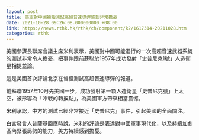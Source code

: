 ```yaml
---
layout: post
title: 美軍對中國被指測試高超音速導彈感到非常擔憂
date: 2021-10-28 09:26:08.000000000 +08:00
link: https://news.rthk.hk/rthk/ch/component/k2/1617314-20211028.htm
categories: rthk
---
```


美國參謀長聯席會議主席米利表示，美國對中國可能進行的一次高超音速武器系統的測試非常令人擔憂，把事件跟前蘇聯於1957年成功發射「史普尼克1號」人造衛星相提並論。

這是美國首次評論北京在曾經測試高超音速導彈的報道。

前蘇聯1957年10月先美國一步，成功發射第一顆人造衛星「史普尼克號」上太空，被形容為「冷戰的轉捩點」，為美國軍方帶來相當震憾。

米利承認，中方的測試已經非常接近「史普尼克」事件，引起美國的全面關注。

白宮發言人普薩基回應時說，米利的評論是表達對中國軍事現代化，以及持續加劇區內緊張局勢的能力，美方持續感到擔憂。
